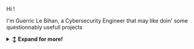 Hi !

I'm Guerric Le Bihan, a Cybersecurity Engineer that may like doin' some questionnably usefull projects<br>

<details>
   <summary><b>↕️ Expand for more!</b></summary><br><br>

<details>
   <summary><b>💻 Code Projects</b></summary>

### Maintained
| Name                                      | Starting date | Version |
| ----------------------------------------- | ------------- | ------- |
| [PenEnv](https://github.com/lLouu/penenv) | 28 Jul. 2023  | V0.3.0  |

### Working on
| Name                                            | Starting date | Deadline     | State          |
| ----------------------------------------------- | ------------- | ------------ | -------------- |
| BinEq                                           | 27 June 2022  | None         | WIP (private)  |
| [Portfolio](https://github.com/lLouu/portfolio) | 20 Aug. 2024  | None         | WIP            |

### Archived
| Name                                                                            | Starting date | Version |
| ------------------------------------------------------------------------------- | ------------- | ------- |
| [Cypherstock](https://github.com/lLouu/mastercamp-cypherstock-server)           | 2  Juin 2022  | V1.3.1  |
| [Custom Compression system](https://github.com/lLouu/Custom-Compression-System) | 6  Nov. 2020  | V0.2.0  |

### Backuped
- [Wappalyzer](https://github.com/lLouu/wappalyzer)
- [Binary Bank](https://github.com/lLouu/binary-bank)

</details>
<details>
   <summary><b>👤 Links here and there</b></summary>
 
[Portfolio](https://www.guerriclebihan.com)  |  [Linkdin](https://www.linkedin.com/in/guerric-le-bihan)  |  [HackTheBox](https://app.hackthebox.com/profile/1426168)  |  [Codingame](https://www.codingame.com/profile/98c9da903a5b276d4cbc503fbe5680da6636135)<br>
Contact me : contact@guerriclebihan.com
</details>
<details>
   <summary><b>🪛 Stuff I use</b></summary>
<br>

| Languages   | OS      | Frameworks | Others          |
| ----------- | ------- | ---------- | --------------- |
| Python      | Windows | NodeJS     | Visual Studio   |
| Shell       | Debian  | Django     | VS Code         |
| Powershell  | Alpine  | VueJS      | VirtualBox      |
| C / C++     | Parrot  | .NET       | Docker          |
| C#          |         |            | Kubernetes      |
| Web / WAMP  |         |            | Visual paradigm |
| Batch       |         |            | Figma           |
| lua         |         |            | Notion          |
| Solidity    |         |            |                 |
</details>
</details>
